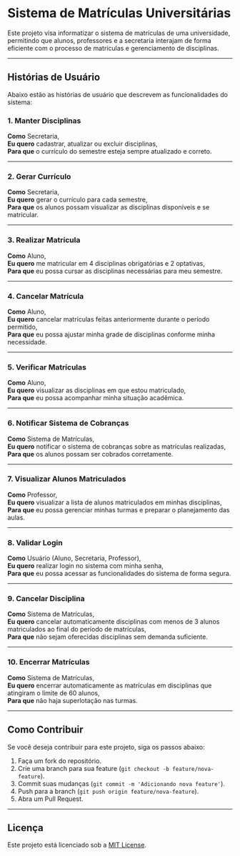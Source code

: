 # Sistema de Matrículas Universitárias

Este projeto visa informatizar o sistema de matrículas de uma universidade, permitindo que alunos, professores e a secretaria interajam de forma eficiente com o processo de matrículas e gerenciamento de disciplinas.

---

## Histórias de Usuário

Abaixo estão as histórias de usuário que descrevem as funcionalidades do sistema:

### 1. Manter Disciplinas
**Como** Secretaria,  
**Eu quero** cadastrar, atualizar ou excluir disciplinas,  
**Para que** o currículo do semestre esteja sempre atualizado e correto.

---

### 2. Gerar Currículo
**Como** Secretaria,  
**Eu quero** gerar o currículo para cada semestre,  
**Para que** os alunos possam visualizar as disciplinas disponíveis e se matricular.

---

### 3. Realizar Matrícula
**Como** Aluno,  
**Eu quero** me matricular em 4 disciplinas obrigatórias e 2 optativas,  
**Para que** eu possa cursar as disciplinas necessárias para meu semestre.

---

### 4. Cancelar Matrícula
**Como** Aluno,  
**Eu quero** cancelar matrículas feitas anteriormente durante o período permitido,  
**Para que** eu possa ajustar minha grade de disciplinas conforme minha necessidade.

---

### 5. Verificar Matrículas
**Como** Aluno,  
**Eu quero** visualizar as disciplinas em que estou matriculado,  
**Para que** eu possa acompanhar minha situação acadêmica.

---

### 6. Notificar Sistema de Cobranças
**Como** Sistema de Matrículas,  
**Eu quero** notificar o sistema de cobranças sobre as matrículas realizadas,  
**Para que** os alunos possam ser cobrados corretamente.

---

### 7. Visualizar Alunos Matriculados
**Como** Professor,  
**Eu quero** visualizar a lista de alunos matriculados em minhas disciplinas,  
**Para que** eu possa gerenciar minhas turmas e preparar o planejamento das aulas.

---

### 8. Validar Login
**Como** Usuário (Aluno, Secretaria, Professor),  
**Eu quero** realizar login no sistema com minha senha,  
**Para que** eu possa acessar as funcionalidades do sistema de forma segura.

---

### 9. Cancelar Disciplina
**Como** Sistema de Matrículas,  
**Eu quero** cancelar automaticamente disciplinas com menos de 3 alunos matriculados ao final do período de matrículas,  
**Para que** não sejam oferecidas disciplinas sem demanda suficiente.

---

### 10. Encerrar Matrículas
**Como** Sistema de Matrículas,  
**Eu quero** encerrar automaticamente as matrículas em disciplinas que atingiram o limite de 60 alunos,  
**Para que** não haja superlotação nas turmas.

---

## Como Contribuir
Se você deseja contribuir para este projeto, siga os passos abaixo:
1. Faça um fork do repositório.
2. Crie uma branch para sua feature (`git checkout -b feature/nova-feature`).
3. Commit suas mudanças (`git commit -m 'Adicionando nova feature'`).
4. Push para a branch (`git push origin feature/nova-feature`).
5. Abra um Pull Request.

---

## Licença
Este projeto está licenciado sob a [MIT License](LICENSE).
